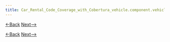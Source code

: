 ```yaml
---
title: Car_Rental_Code_Coverage_with_Cobertura_vehicle.component.vehicle
---
```

[<-Back]({{site.pagesurl}}/Car_Rental_Code_Coverage_with_Cobertura_vehicle.validation)  [Next-->]({{site.pagesurl}}/Car_Rental_Code_Coverage_with_Cobertura_vehicle.component.vehicletype)


[<-Back]({{site.pagesurl}}/Car_Rental_Code_Coverage_with_Cobertura_vehicle.validation)  [Next-->]({{site.pagesurl}}/Car_Rental_Code_Coverage_with_Cobertura_vehicle.component.vehicletype)
